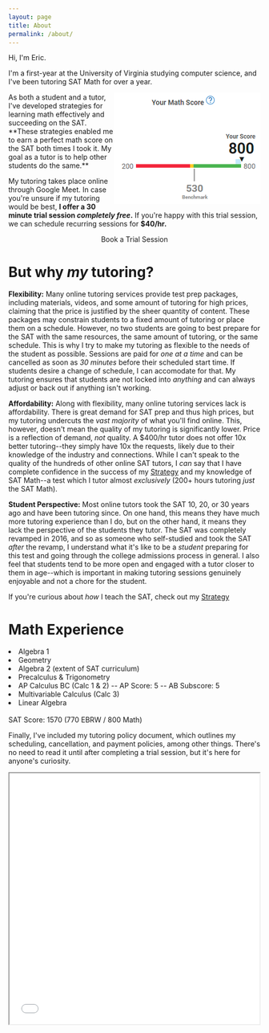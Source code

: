 ```yaml
---
layout: page
title: About
permalink: /about/
---
```


<!-- Required for booking embed -->
<script>
  (function (C, A, L) {
    let p = function (a, ar) {
      a.q.push(ar);
    };
    let d = C.document;
    C.Cal =
      C.Cal ||
      function () {
        let cal = C.Cal;
        let ar = arguments;
        if (!cal.loaded) {
          cal.ns = {};
          cal.q = cal.q || [];
          d.head.appendChild(d.createElement("script")).src = A;
          cal.loaded = true;
        }
        if (ar[0] === L) {
          const api = function () {
            p(api, arguments);
          };
          const namespace = ar[1];
          api.q = api.q || [];
          typeof namespace === "string" ? (cal.ns[namespace] = api) && p(api, ar) : p(cal, ar);
          return;
        }
        p(cal, ar);
      };
    })(window, "https://cal.com/embed.js", "init");
    Cal("init")
  </script>

Hi, I'm Eric.

I'm a first-year at the University of Virginia studying computer science, and I've been tutoring SAT Math for over a year. 

<img src="/images/score.jpg" align="right">
As both a student and a tutor, I've developed strategies for learning math effectively and succeeding on the SAT. **These strategies enabled me to earn a perfect math score on the SAT both times I took it. My goal as a tutor is to help other students do the same.**

  
My tutoring takes place online through Google Meet. In case you're unsure if my tutoring would be best, **I offer a 30 minute trial session *completely free*.** If you're happy with this trial session, we can schedule recurring sessions for **$40/hr.**

<div align="center">
<a data-cal-link="ericwolpert/trial" class="button button--large section-button">Book a Trial Session</a>
</div>

<h1>But why <i>my</i> tutoring?</h1>

**Flexibility:** Many online tutoring services provide test prep packages, including materials, videos, and some amount of tutoring for high prices, claiming that the price is justified by the sheer quantity of content. These packages may constrain students to a fixed amount of tutoring or place them on a schedule. However, no two students are going to best prepare for the SAT with the same resources, the same amount of tutoring, or the same schedule. This is why I try to make my tutoring as flexible to the needs of the student as possible. Sessions are paid for *one at a time* and can be cancelled as soon as *30 minutes* before their scheduled start time. If students desire a change of schedule, I can accomodate for that. My tutoring ensures that students are not locked into *anything* and can always adjust or back out if anything isn't working.

**Affordability:** Along with flexibility, many online tutoring services lack is affordability. There is great demand for SAT prep and thus high prices, but my tutoring undercuts the *vast majority* of what you'll find online. This, however, doesn't mean the quality of my tutoring is significantly lower. Price is a reflection of demand, *not* quality. A $400/hr tutor does not offer 10x better tutoring--they simply have 10x the requests, likely due to their knowledge of the industry and connections. While I can't speak to the quality of the hundreds of other online SAT tutors, I *can* say that I have complete confidence in the success of my [Strategy](https://learnsatmath.com/strategy/) and my knowledge of SAT Math--a test which I tutor almost *exclusively* (200+ hours tutoring *just* the SAT Math).

**Student Perspective:** Most online tutors took the SAT 10, 20, or 30 years ago and have been tutoring since. On one hand, this means they have much more tutoring experience than I do, but on the other hand, it means they lack the perspective of the students they tutor. The SAT was completely revamped in 2016, and so as someone who self-studied and took the SAT *after* the revamp, I understand what it's like to be a *student* preparing for this test and going through the college admissions process in general. I also feel that students tend to be more open and engaged with a tutor closer to them in age--which is important in making tutoring sessions genuinely enjoyable and not a chore for the student.

If you're curious about *how* I teach the SAT, check out my [Strategy](https://learnsatmath.com/strategy/)

<h1>Math Experience</h1>
<li>Algebra 1</li>
<li>Geometry</li>
<li>Algebra 2 (extent of SAT curriculum)</li>
<li>Precalculus & Trigonometry</li>
<li>AP Calculus BC (Calc 1 & 2) -- AP Score: 5 -- AB Subscore: 5</li>
<li>Multivariable Calculus (Calc 3)</li>
<li>Linear Algebra</li>
<br>
SAT Score: 1570 (770 EBRW / 800 Math)

Finally, I've included my tutoring policy document, which outlines my scheduling, cancellation, and payment policies, among other things. There's no need to read it until after completing a trial session, but it's here for anyone's curiosity.

<iframe src="/images/policy.pdf" height="500" width="500"></iframe>

<!--
<div class="gallery-box">
  <div class="gallery">
    <img src="/images/100.jpg" loading="lazy">
    <img src="/images/105.jpg" loading="lazy">
    <img src="/images/103.jpg" loading="lazy">
  </div>
  <em>Gallery / <a href="https://unsplash.com/" target="_blank">Unsplash</a></em>
</div>
-->